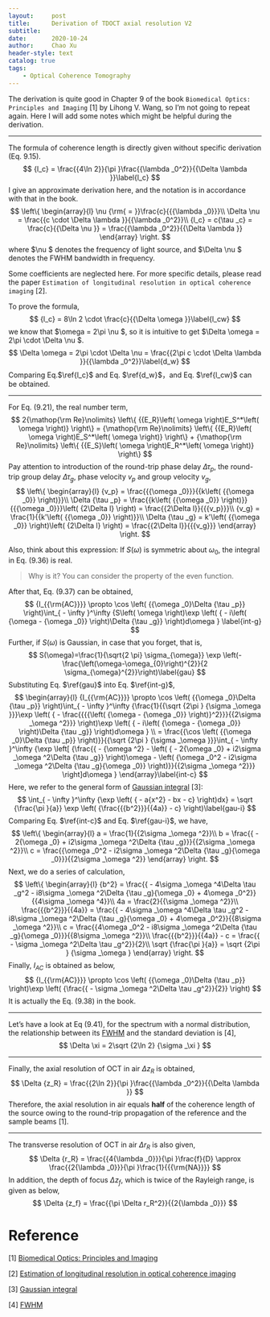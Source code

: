 ```yaml
---
layout:     post
title:      Derivation of TDOCT axial resolution V2
subtitle:   
date:       2020-10-24
author:     Chao Xu
header-style: text 
catalog: true
tags:
    - Optical Coherence Tomography
---
```


The derivation is quite good in Chapter 9 of the book `Biomedical Optics: Principles and Imaging` [1] by Lihong V. Wang,  so I’m not going to repeat again. Here I will add some notes which might be helpful during the derivation. 

------

The formula of coherence length is directly given without specific derivation (Eq. 9.15). 
$$
{l_c} = \frac{{4\ln 2}}{\pi }\frac{{\lambda _0^2}}{{\Delta \lambda }}\label{l_c}
$$
I give an approximate derivation here, and the notation is in accordance with that in the book.
$$
\left\{ \begin{array}{l}
\nu {\rm{ = }}\frac{c}{{{\lambda _0}}}\\
\Delta \nu  = \frac{{c \cdot \Delta \lambda }}{{\lambda _0^2}}\\
{l_c} = c{\tau _c} = \frac{c}{{\Delta \nu }} = \frac{{\lambda _0^2}}{{\Delta \lambda }}
\end{array} \right.
$$
where $\nu $ denotes the frequency of light source, and $\Delta \nu $ denotes the FWHM bandwidth in frequency.

Some coefficients are neglected here. For more specific details, please read the paper `Estimation of longitudinal resolution in optical coherence imaging` [2].

To prove the formula,
$$
{l_c} = 8\ln 2 \cdot \frac{c}{{\Delta \omega }}\label{l_cw}
$$
  we know that  $\omega  = 2\pi \nu $, so it is intuitive to get $\Delta \omega  = 2\pi  \cdot \Delta \nu $. 
$$
\Delta \omega  = 2\pi  \cdot \Delta \nu  = \frac{{2\pi c \cdot \Delta \lambda }}{{\lambda _0^2}}\label{d_w}
$$
 Comparing Eq.$\ref{l_c}$ and Eq. $\ref{d_w}$，and Eq. $\ref{l_cw}$  can be obtained.

------

For Eq. (9.21),  the real number term,
$$
2{\mathop{\rm Re}\nolimits} \left\{ {{E_R}\left( \omega  \right)E_S^*\left( \omega  \right)} \right\} = {\mathop{\rm Re}\nolimits} \left\{ {{E_R}\left( \omega  \right)E_S^*\left( \omega  \right)} \right\} + {\mathop{\rm Re}\nolimits} \left\{ {{E_S}\left( \omega  \right)E_R^*\left( \omega  \right)} \right\}
$$
Pay attention to introduction of the round-trip phase delay $\Delta {\tau _p}$, the round-trip group delay $\Delta {\tau _g}$, phase velocity $v_p$ and group velocity $v_g$,
$$
\left\{ \begin{array}{l}
{v_p} = \frac{{{\omega _0}}}{{k\left( {{\omega _0}} \right)}}\\
\Delta {\tau _p} = \frac{{k\left( {{\omega _0}} \right)}}{{{\omega _0}}}\left( {2\Delta l} \right) = \frac{{2\Delta l}}{{{v_p}}}\\
{v_g} = \frac{1}{{k'\left( {{\omega _0}} \right)}}\\
\Delta {\tau _g} = k'\left( {{\omega _0}} \right)\left( {2\Delta l} \right) = \frac{{2\Delta l}}{{{v_g}}}
\end{array} \right.
$$


Also, think about this expression: If $S\left( \omega  \right)$ is symmetric about ${\omega _0}$, the integral in Eq. (9.36) is real.

> Why is it? You can consider the property of the even function.

After that, Eq. (9.37) can be obtained,
$$
{I_{{\rm{AC}}}} \propto \cos \left( {{\omega _0}\Delta {\tau _p}} \right)\int_{ - \infty }^\infty  {S\left( \omega  \right)\exp \left( { - i\left( {\omega  - {\omega _0}} \right)\Delta {\tau _g}} \right)d\omega } \label{int-g}
$$
Further, if $S\left( \omega  \right)$ is Gaussian, in case that you forget, that is,
$$
S(\omega)=\frac{1}{\sqrt{2 \pi} \sigma_{\omega}} \exp \left(-\frac{\left(\omega-\omega_{0}\right)^{2}}{2 \sigma_{\omega}^{2}}\right)\label{gau}
$$
Substituting Eq. $\ref{gau}$ into Eq. $\ref{int-g}$, 
$$
\begin{array}{l}
{I_{{\rm{AC}}}} \propto \cos \left( {{\omega _0}\Delta {\tau _p}} \right)\int_{ - \infty }^\infty  {\frac{1}{{\sqrt {2\pi } {\sigma _\omega }}}\exp \left( { - \frac{{{{\left( {\omega  - {\omega _0}} \right)}^2}}}{{2\sigma _\omega ^2}}} \right)\exp \left( { - i\left( {\omega  - {\omega _0}} \right)\Delta {\tau _g}} \right)d\omega } \\
 = \frac{{\cos \left( {{\omega _0}\Delta {\tau _p}} \right)}}{{\sqrt {2\pi } {\sigma _\omega }}}\int_{ - \infty }^\infty  {\exp \left[ {\frac{{ - {\omega ^2} - \left( { - 2{\omega _0} + i2\sigma _\omega ^2\Delta {\tau _g}} \right)\omega  - \left( {\omega _0^2 - i2\sigma _\omega ^2\Delta {\tau _g}{\omega _0}} \right)}}{{2\sigma _\omega ^2}}} \right]d\omega } 
\end{array}\label{int-c}
$$
Here, we refer to the general form of [Gaussian integral](https://en.wikipedia.org/wiki/Gaussian_integral) [3]:
$$
\int_{ - \infty }^\infty  {\exp \left( { - a{x^2} - bx - c} \right)dx}  = \sqrt {\frac{\pi }{a}} \exp \left( {\frac{{{b^2}}}{{4a}} - c} \right)\label{gau-i}
$$
Comparing Eq. $\ref{int-c}$ and Eq. $\ref{gau-i}$, we have,
$$
\left\{ \begin{array}{l}
a = \frac{1}{{2\sigma _\omega ^2}}\\
b = \frac{{ - 2{\omega _0} + i2\sigma _\omega ^2\Delta {\tau _g}}}{{2\sigma _\omega ^2}}\\
c = \frac{{\omega _0^2 - i2\sigma _\omega ^2\Delta {\tau _g}{\omega _0}}}{{2\sigma _\omega ^2}}
\end{array} \right.
$$
Next, we do a series of calculation,
$$
\left\{ \begin{array}{l}
{b^2} = \frac{{ - 4\sigma _\omega ^4\Delta \tau _g^2 - i8\sigma _\omega ^2\Delta {\tau _g}{\omega _0} + 4\omega _0^2}}{{4\sigma _\omega ^4}}\\
4a = \frac{2}{{\sigma _\omega ^2}}\\
\frac{{{b^2}}}{{4a}} = \frac{{ - 4\sigma _\omega ^4\Delta \tau _g^2 - i8\sigma _\omega ^2\Delta {\tau _g}{\omega _0} + 4\omega _0^2}}{{8\sigma _\omega ^2}}\\
c = \frac{{4\omega _0^2 - i8\sigma _\omega ^2\Delta {\tau _g}{\omega _0}}}{{8\sigma _\omega ^2}}\\
\frac{{{b^2}}}{{4a}} - c = \frac{{ - \sigma _\omega ^2\Delta \tau _g^2}}{2}\\
\sqrt {\frac{\pi }{a}}  = \sqrt {2\pi } {\sigma _\omega }
\end{array} \right.
$$
Finally, $I_{AC}$ is obtained as below,
$$
{I_{{\rm{AC}}}} \propto \cos \left( {{\omega _0}\Delta {\tau _p}} \right)\exp \left( {\frac{{ - \sigma _\omega ^2\Delta \tau _g^2}}{2}} \right)
$$
It is actually the Eq. (9.38) in the book. 

------

Let’s have a look at Eq (9.41), for the spectrum with a normal distribution, the relationship between its [FWHM](https://en.wikipedia.org/wiki/Full_width_at_half_maximum) and the standard deviation is [4],
$$
\Delta \xi  = 2\sqrt {2\ln 2} {\sigma _\xi }
$$

------

Finally, the axial resolution of OCT in air $\Delta {z_R}$ is obtained,
$$
\Delta {z_R} = \frac{{2\ln 2}}{\pi }\frac{{\lambda _0^2}}{{\Delta \lambda }}
$$
Therefore, the axial resolution in air equals **half** of the coherence length of the source owing to the round-trip propagation of the reference and the sample beams [1].

------

The transverse resolution of OCT in air $\Delta {r_R}$ is also given,
$$
\Delta {r_R} = \frac{{4{\lambda _0}}}{\pi }\frac{f}{D} \approx \frac{{2{\lambda _0}}}{\pi }\frac{1}{{{\rm{NA}}}}
$$
In addition, the depth of focus $\Delta {z_f}$, which is twice of the Rayleigh range,  is given as below,
$$
\Delta {z_f} = \frac{{\pi \Delta r_R^2}}{{2{\lambda _0}}}
$$

# Reference

[1] [Biomedical Optics: Principles and Imaging](https://onlinelibrary.wiley.com/doi/book/10.1002/9780470177013)

[2] [Estimation of longitudinal resolution in optical coherence imaging](https://www.osapublishing.org/abstract.cfm?URI=ao-41-25-5256)

[3] [Gaussian integral](https://en.wikipedia.org/wiki/Gaussian_integral)

[4]  [FWHM](https://en.wikipedia.org/wiki/Full_width_at_half_maximum)

 